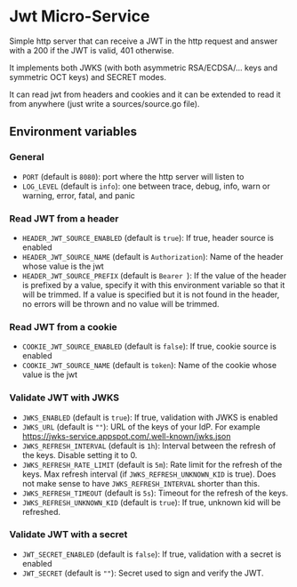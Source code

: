 # Jwt Micro-Service

Simple http server that can receive a JWT in the http request and answer with a 200 if the JWT is valid, 401 otherwise.

It implements both JWKS (with both asymmetric RSA/ECDSA/... keys and symmetric OCT keys) and SECRET modes.

It can read jwt from headers and cookies and it can be extended to read it from anywhere (just write a sources/source.go file).

## Environment variables

### General

- `PORT` (default is `8080`): port where the http server will listen to
- `LOG_LEVEL` (default is `info`): one between trace, debug, info, warn or warning, error, fatal, and panic

### Read JWT from a header

- `HEADER_JWT_SOURCE_ENABLED` (default is `true`): If true, header source is enabled
- `HEADER_JWT_SOURCE_NAME` (default is `Authorization`): Name of the header whose value is the jwt 
- `HEADER_JWT_SOURCE_PREFIX` (default is `Bearer `): If the value of the header is prefixed by a value, specify it with this environment variable so that it will be trimmed. If a value is specified but it is not found in the header, no errors will be thrown and no value will be trimmed.

### Read JWT from a cookie

- `COOKIE_JWT_SOURCE_ENABLED` (default is `false`):  If true, cookie source is enabled
- `COOKIE_JWT_SOURCE_NAME` (default is `token`): Name of the cookie whose value is the jwt

### Validate JWT with JWKS

- `JWKS_ENABLED` (default is `true`): If true, validation with JWKS is enabled
- `JWKS_URL` (default is `""`): URL of the keys of your IdP. For example https://jwks-service.appspot.com/.well-known/jwks.json
- `JWKS_REFRESH_INTERVAL` (default is `1h`): Interval between the refresh of the keys. Disable setting it to 0.
- `JWKS_REFRESH_RATE_LIMIT` (default is `5m`): Rate limit for the refresh of the keys. Max refresh interval (if `JWKS_REFRESH_UNKNOWN_KID` is true). Does not make sense to have `JWKS_REFRESH_INTERVAL` shorter than this.
- `JWKS_REFRESH_TIMEOUT` (default is `5s`): Timeout for the refresh of the keys.
- `JWKS_REFRESH_UNKNOWN_KID` (default is `true`): If true, unknown kid will be refreshed.

### Validate JWT with a secret

- `JWT_SECRET_ENABLED` (default is `false`): If true, validation with a secret is enabled
- `JWT_SECRET` (default is `""`): Secret used to sign and verify the JWT.
